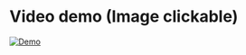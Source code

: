 # Video demo (Image clickable)

[![Demo](https://i.imgur.com/poE5DGQ.png)](https://i.gyazo.com/db8447d3af9f5648a1712ab4a048f3d5.mp4)


